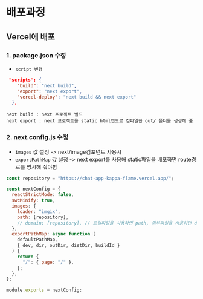 # 배포과정

## Vercel에 배포

### 1. package.json 수정

- `script 변경`

```json
 "scripts": {
    "build": "next build",
    "export": "next export",
    "vercel-deploy": "next build && next export"
  },
```

    next build : next 프로젝트 빌드
    next export : next 프로젝트를 static html앱으로 컴파일한 out/ 폴더를 생성해 줌

### 2. next.config.js 수정

- `images` 값 설정 -> next/image컴포넌트 사용시
- `exportPathMap` 값 설정 -> next export를 사용해 static파일을 배포하면 route경로를 명시해 줘야함

```javascript
const repository = "https://chat-app-kappa-flame.vercel.app/";

const nextConfig = {
  reactStrictMode: false,
  swcMinify: true,
  images: {
    loader: "imgix",
    path: [repository],
    // domain: [repository], // 로컬파일을 사용하면 path, 외부파일을 사용하면 domain
  },
  exportPathMap: async function (
    defaultPathMap,
    { dev, dir, outDir, distDir, buildId }
  ) {
    return {
      "/": { page: "/" },
    };
  },
};

module.exports = nextConfig;
```
